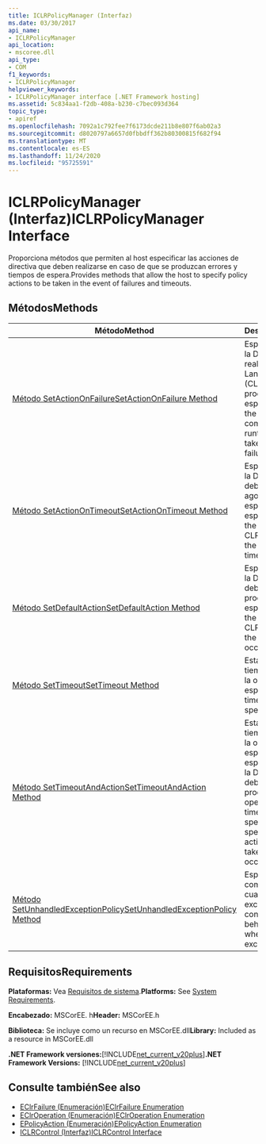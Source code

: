 ```yaml
---
title: ICLRPolicyManager (Interfaz)
ms.date: 03/30/2017
api_name:
- ICLRPolicyManager
api_location:
- mscoree.dll
api_type:
- COM
f1_keywords:
- ICLRPolicyManager
helpviewer_keywords:
- ICLRPolicyManager interface [.NET Framework hosting]
ms.assetid: 5c834aa1-f2db-408a-b230-c7bec093d364
topic_type:
- apiref
ms.openlocfilehash: 7092a1c792fee7f6173dcde211b8e807f6ab02a3
ms.sourcegitcommit: d8020797a6657d0fbbdff362b80300815f682f94
ms.translationtype: MT
ms.contentlocale: es-ES
ms.lasthandoff: 11/24/2020
ms.locfileid: "95725591"
---
```

# <a name="iclrpolicymanager-interface"></a><span data-ttu-id="6dbc9-102">ICLRPolicyManager (Interfaz)</span><span class="sxs-lookup"><span data-stu-id="6dbc9-102">ICLRPolicyManager Interface</span></span>

<span data-ttu-id="6dbc9-103">Proporciona métodos que permiten al host especificar las acciones de directiva que deben realizarse en caso de que se produzcan errores y tiempos de espera.</span><span class="sxs-lookup"><span data-stu-id="6dbc9-103">Provides methods that allow the host to specify policy actions to be taken in the event of failures and timeouts.</span></span>  
  
## <a name="methods"></a><span data-ttu-id="6dbc9-104">Métodos</span><span class="sxs-lookup"><span data-stu-id="6dbc9-104">Methods</span></span>  
  
|<span data-ttu-id="6dbc9-105">Método</span><span class="sxs-lookup"><span data-stu-id="6dbc9-105">Method</span></span>|<span data-ttu-id="6dbc9-106">Descripción</span><span class="sxs-lookup"><span data-stu-id="6dbc9-106">Description</span></span>|  
|------------|-----------------|  
|[<span data-ttu-id="6dbc9-107">Método SetActionOnFailure</span><span class="sxs-lookup"><span data-stu-id="6dbc9-107">SetActionOnFailure Method</span></span>](iclrpolicymanager-setactiononfailure-method.md)|<span data-ttu-id="6dbc9-108">Especifica la acción de la Directiva que debe realizar el Common Language Runtime (CLR) cuando se produce el error especificado.</span><span class="sxs-lookup"><span data-stu-id="6dbc9-108">Specifies the policy action the common language runtime (CLR) should take when the specified failure occurs.</span></span>|  
|[<span data-ttu-id="6dbc9-109">Método SetActionOnTimeout</span><span class="sxs-lookup"><span data-stu-id="6dbc9-109">SetActionOnTimeout Method</span></span>](iclrpolicymanager-setactionontimeout-method.md)|<span data-ttu-id="6dbc9-110">Especifica la acción de la Directiva que el CLR debe realizar cuando se agota el tiempo de espera de la operación especificada.</span><span class="sxs-lookup"><span data-stu-id="6dbc9-110">Specifies the policy action the CLR should take when the specified operation times out.</span></span>|  
|[<span data-ttu-id="6dbc9-111">Método SetDefaultAction</span><span class="sxs-lookup"><span data-stu-id="6dbc9-111">SetDefaultAction Method</span></span>](iclrpolicymanager-setdefaultaction-method.md)|<span data-ttu-id="6dbc9-112">Especifica la acción de la Directiva que el CLR debe realizar cuando se produce la operación especificada.</span><span class="sxs-lookup"><span data-stu-id="6dbc9-112">Specifies the policy action the CLR should take when the specified operation occurs.</span></span>|  
|[<span data-ttu-id="6dbc9-113">Método SetTimeout</span><span class="sxs-lookup"><span data-stu-id="6dbc9-113">SetTimeout Method</span></span>](iclrpolicymanager-settimeout-method.md)|<span data-ttu-id="6dbc9-114">Establece un valor de tiempo de espera para la operación especificada.</span><span class="sxs-lookup"><span data-stu-id="6dbc9-114">Sets a timeout value for the specified operation.</span></span>|  
|[<span data-ttu-id="6dbc9-115">Método SetTimeoutAndAction</span><span class="sxs-lookup"><span data-stu-id="6dbc9-115">SetTimeoutAndAction Method</span></span>](iclrpolicymanager-settimeoutandaction-method.md)|<span data-ttu-id="6dbc9-116">Establece un valor de tiempo de espera para la operación especificada y especifica la acción de la Directiva que el CLR debe realizar cuando se produce la operación.</span><span class="sxs-lookup"><span data-stu-id="6dbc9-116">Sets a timeout value for the specified operation, and specifies the policy action the CLR should take when the operation occurs.</span></span>|  
|[<span data-ttu-id="6dbc9-117">Método SetUnhandledExceptionPolicy</span><span class="sxs-lookup"><span data-stu-id="6dbc9-117">SetUnhandledExceptionPolicy Method</span></span>](iclrpolicymanager-setunhandledexceptionpolicy-method.md)|<span data-ttu-id="6dbc9-118">Especifica el comportamiento de CLR cuando se produce una excepción no controlada.</span><span class="sxs-lookup"><span data-stu-id="6dbc9-118">Specifies the behavior of the CLR when an unhandled exception occurs.</span></span>|  
  
## <a name="requirements"></a><span data-ttu-id="6dbc9-119">Requisitos</span><span class="sxs-lookup"><span data-stu-id="6dbc9-119">Requirements</span></span>  

 <span data-ttu-id="6dbc9-120">**Plataformas:** Vea [Requisitos de sistema](../../get-started/system-requirements.md).</span><span class="sxs-lookup"><span data-stu-id="6dbc9-120">**Platforms:** See [System Requirements](../../get-started/system-requirements.md).</span></span>  
  
 <span data-ttu-id="6dbc9-121">**Encabezado:** MSCorEE. h</span><span class="sxs-lookup"><span data-stu-id="6dbc9-121">**Header:** MSCorEE.h</span></span>  
  
 <span data-ttu-id="6dbc9-122">**Biblioteca:** Se incluye como un recurso en MSCorEE.dll</span><span class="sxs-lookup"><span data-stu-id="6dbc9-122">**Library:** Included as a resource in MSCorEE.dll</span></span>  
  
 <span data-ttu-id="6dbc9-123">**.NET Framework versiones:**[!INCLUDE[net_current_v20plus](../../../../includes/net-current-v20plus-md.md)]</span><span class="sxs-lookup"><span data-stu-id="6dbc9-123">**.NET Framework Versions:** [!INCLUDE[net_current_v20plus](../../../../includes/net-current-v20plus-md.md)]</span></span>  
  
## <a name="see-also"></a><span data-ttu-id="6dbc9-124">Consulte también</span><span class="sxs-lookup"><span data-stu-id="6dbc9-124">See also</span></span>

- [<span data-ttu-id="6dbc9-125">EClrFailure (Enumeración)</span><span class="sxs-lookup"><span data-stu-id="6dbc9-125">EClrFailure Enumeration</span></span>](eclrfailure-enumeration.md)
- [<span data-ttu-id="6dbc9-126">EClrOperation (Enumeración)</span><span class="sxs-lookup"><span data-stu-id="6dbc9-126">EClrOperation Enumeration</span></span>](eclroperation-enumeration.md)
- [<span data-ttu-id="6dbc9-127">EPolicyAction (Enumeración)</span><span class="sxs-lookup"><span data-stu-id="6dbc9-127">EPolicyAction Enumeration</span></span>](epolicyaction-enumeration.md)
- [<span data-ttu-id="6dbc9-128">ICLRControl (Interfaz)</span><span class="sxs-lookup"><span data-stu-id="6dbc9-128">ICLRControl Interface</span></span>](iclrcontrol-interface.md)
